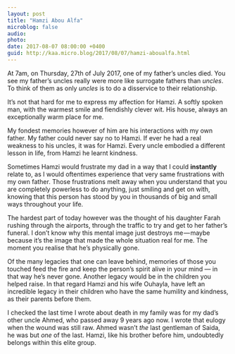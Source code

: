 ```yaml
---
layout: post
title: "Hamzi Abou Alfa"
microblog: false
audio: 
photo: 
date: 2017-08-07 08:00:00 +0400
guid: http://kaa.micro.blog/2017/08/07/hamzi-aboualfa.html
---
```

<p>At 7am, on Thursday, 27th of July 2017, one of my father’s uncles died. You see my father’s uncles really were more like surrogate fathers than <em>uncles</em>. To think of them as only <em>uncles</em> is to do a disservice to their relationship.</p>

<p>It’s not that hard for me to express my affection for Hamzi. A softly spoken man, with the warmest smile and fiendishly clever wit. His house, always an exceptionally warm place for me.</p>

<p>My fondest memories however of him are his interactions with my own father. My father could never say no to Hamzi. If ever he had a real weakness to his uncles, it was for Hamzi. Every uncle embodied a different lesson in life, from Hamzi he learnt kindness.</p>

<p>Sometimes Hamzi would frustrate my dad in a way that I could <strong>instantly</strong> relate to, as I would oftentimes experience that very same frustrations with my own father. Those frustrations melt away when you understand that you are completely powerless to do anything, just smiling and get on with, knowing that this person has stood by you in thousands of big and small ways throughout your life.</p>

<p>The hardest part of today however was the thought of his daughter Farah rushing through the airports, through the traffic to try and get to her father’s funeral. I don’t know why this mental image just destroys me — maybe because it’s the image that made the whole situation real for me. The moment you realise that he’s physically gone.</p>

<p>Of the many legacies that one can leave behind, memories of those you touched feed the fire and keep the person’s spirit alive in your mind — in that way he’s never gone. Another legacy would be in the children you helped raise. In that regard Hamzi and his wife Ouhayla, have left an incredible legacy in their children who have the same humility and kindness, as their parents before them.</p>

<p>I checked the last time I wrote about death in my family was for my dad’s other uncle Ahmed, who passed away 9 years ago now. I wrote that eulogy when the wound was still raw. Ahmed wasn’t <em>the</em> last gentleman of Saida, he was but <em>one</em> of the last. Hamzi, like his brother before him, undoubtedly belongs within this elite group.</p>
